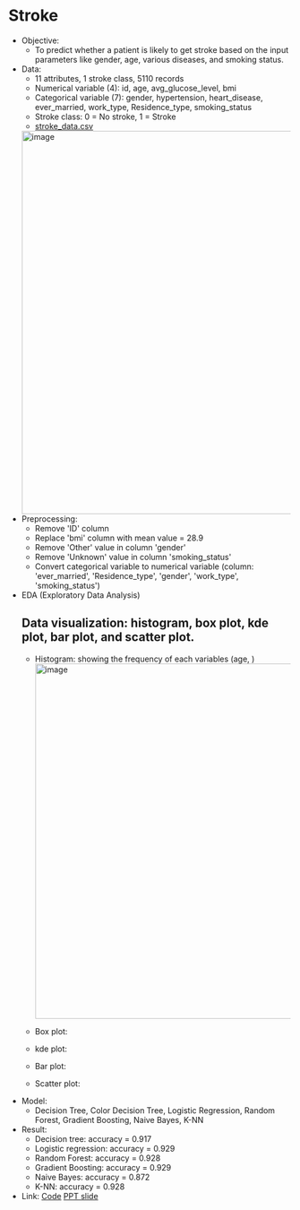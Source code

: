 # Stroke
- Objective:
	- To predict whether a patient is likely to get stroke based on the input parameters like gender, age, various diseases, and smoking status.  
- Data:   
	- 11 attributes, 1 stroke class, 5110 records  
	- Numerical variable (4): id, age, avg_glucose_level, bmi  
	- Categorical variable (7): gender, hypertension, heart_disease, ever_married, work_type, Residence_type, smoking_status  
	- Stroke class: 0 = No stroke, 1 = Stroke
 	- [stroke_data.csv](https://github.com/Teemyteem/BK21_technical_porfolio/blob/main/%EB%8D%B0%EC%9D%B4%ED%84%B0%20%EC%8B%AC%EA%B0%81%ED%99%94/stroke_data.csv)	 	
  <img width="684" alt="image" src="https://github.com/Teemyteem/BK21_technical_porfolio/assets/129394136/fc64df28-1215-41c8-9265-bc9bc7798dc1">  
- Preprocessing:	
  - Remove 'ID' column	
  - Replace 'bmi' column with mean value = 28.9	
  - Remove 'Other' value in column 'gender'	
  - Remove 'Unknown' value in column 'smoking_status'	
  - Convert categorical variable to numerical variable (column: 'ever_married', 'Residence_type', 'gender', 'work_type', 'smoking_status')	
- EDA (Exploratory Data Analysis)	
  ## Data visualization: histogram, box plot, kde plot, bar plot, and scatter plot.		
  - Histogram: showing the frequency of each variables (age, )		
    <img width="634" alt="image" src="https://github.com/Teemyteem/BK21_technical_porfolio/assets/129394136/496be019-500c-4f51-8d7a-403d9ff0830f">
	
  - Box plot:
  - kde plot:
  - Bar plot:
  - Scatter plot:
- Model:
	- Decision Tree, Color Decision Tree, Logistic Regression, Random Forest, Gradient Boosting, Naive Bayes, K-NN  
- Result:   
	- Decision tree: accuracy = 0.917  
	- Logistic regression: accuracy = 0.929  
	- Random Forest: accuracy = 0.928  
	- Gradient Boosting: accuracy = 0.929  
	- Naive Bayes: accuracy = 0.872  
	- K-NN: accuracy = 0.928  
- Link: [Code](https://github.com/Teemyteem/BK21_technical_porfolio/blob/main/%EB%8D%B0%EC%9D%B4%ED%84%B0%20%EC%8B%AC%EA%B0%81%ED%99%94/22512087_Stroke.ipynb) [PPT slide](https://github.com/Teemyteem/BK21_technical_porfolio/blob/main/%EB%8D%B0%EC%9D%B4%ED%84%B0%20%EC%8B%AC%EA%B0%81%ED%99%94/22512087_Stroke.pdf) 

